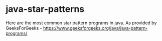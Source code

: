 # java-star-patterns
Here are the most common star pattern programs in java.
As provided by GeeksForGeeks - https://www.geeksforgeeks.org/java/java-pattern-programs/
